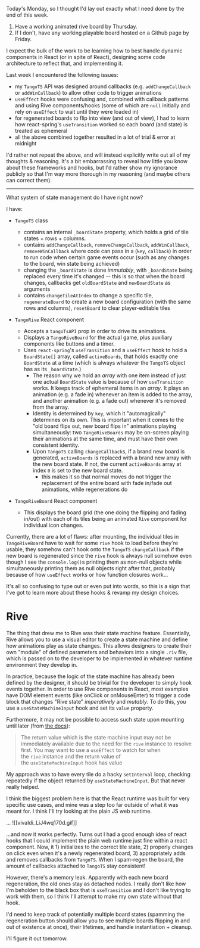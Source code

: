 Today's Monday, so I thought I'd lay out exactly what I need done by the end of this week.

1) Have a working animated rive board by Thursday.
2) If I don't, have any working playable board hosted on a Github page by Friday.

I expect the bulk of the work to be learning how to best handle dynamic components in React (or in spite of React), designing some code architecture to reflect that, and implementing it.

Last week I encountered the following issues:
* my `TangoTS` API was designed around callbacks (e.g. `addChangeCallback` or `addWinCallback`) to allow other code to trigger animations
* `useEffect` hooks were confusing and, combined with callback patterns and using Rive components/hooks (some of which are `null` initially and rely on `useEffect` to wait until they were loaded in)
* for regenerated boards to flip into view (and out of view), I had to learn how react-spring's `useTransition` worked so each board (and state) is treated as ephemeral
* all the above combined together resulted in a lot of trial & error at midnight

I'd rather not repeat the above, and will instead explicitly write out all of my thoughts & reasoning. It's a bit embarrassing to reveal how little you know about these frameworks and hooks, but I'd rather show my ignorance publicly so that I'm way more thorough in my reasoning (and maybe others can correct them).

---

What system of state management do I have right now?

I have:
* `TangoTS` class
	* contains an internal `_boardState` property, which holds a grid of tile states + rows + columns.
	* contains `addChangeCallback`, `removeChangeCallback`, `addWinCallback`, `removeWinCallback` where code can pass in a (`key`, `callback`) in order to run code when certain game events occur (such as any changes to the board, win state being achieved)
	* changing the `_boardState` is done *immutably*, with `_boardState` being replaced every time it's changed -- this is so that when the board changes, callbacks get `oldBoardState` and `newBoardState` as arguments
	* contains `changeTileAtIndex` to change a specific tile, `regenerateBoard` to create a new board configuration (with the same rows and columns), `resetBoard` to clear player-editable tiles

* `TangoRive` React component
	* Accepts a `tangoTsAPI` prop in order to drive its animations.
	* Displays a `TangoRiveBoard` for the actual game, plus auxiliary components like buttons and a timer.
	* Uses `react-spring`'s `useTransition` and a `useEffect` hook to hold a `BoardState[]` array, called `activeBoards`, that holds exactly one `BoardState` at a time (which is always whatever the `TangoTS` object has as its `_boardState`.)
		* The reason why we hold an *array* with one item instead of just one actual `BoardState` value is because of how `useTransition` works. It keeps track of ephemeral items in an *array*. It plays an animation (e.g. a fade in) whenever an item is added to the array, and another animation (e.g. a fade out) whenever it's removed from the array.
		* Identity is determined by `key`, which it "automagically" determines on its own. This is important when it comes to the "old board flips out, new board flips in" animations playing simultaneously: two `TangoRiveBoards` may be on-screen playing their animations at the same time, and must have their own consistent identity.
		* Upon `TangoTS` calling `changeCallback`s, if a brand new board is generated, `activeBoards` is replaced with a brand new array with the new board state. If not, the current `activeBoards` array at index `0` is set to the new board state.
			* this makes it so that normal moves do not trigger the replacement of the entire board with fade in/fade out animations, while regenerations do

* `TangoRiveBoard` React component
	* This displays the board grid (the one doing the flipping and fading in/out) with each of its tiles being an animated `Rive` component for individual icon changes.

Currently, there are a lot of flaws: after mounting, the individual tiles in `TangoRiveBoard` have to wait for some `rive` hook to load before they're usable, they somehow can't hook onto the `TangoTS` `changeCallback` if the new board is regenerated since the `rive` hook is always null somehow even though I see the `console.log()`s printing them as non-null objects while simultaneously printing them as null objects right after that, probably because of how `useEffect` works or how function closures work...

It's all so confusing to type out or even put into words, so this is a sign that I've got to learn more about these hooks & revamp my design choices.

# Rive
The thing that drew me to Rive was their state machine feature. Essentially, Rive allows you to use a visual editor to create a state machine and define how animations play as state changes. This allows designers to create their own "module" of defined parameters and behaviors into a single `.riv` file, which is passed on to the developer to be implemented in whatever runtime environment they develop in.

In practice, because the logic of the state machine has already been defined by the designer, it should be trivial for the developer to simply hook events together. In order to use Rive components in React, most examples have DOM element events (like onClick or onMouseEnter) to trigger a code block that changes "Rive state" *imperatively* and *mutably*. To do this, you use a `useStateMachineInput` hook and set its `value` property.

Furthermore, it may not be possible to access such state upon mounting until later (from [the docs](https://rive.app/docs/runtimes/react/parameters-and-return-values#usestatemachineinput:~:text=The%20return%20value%20which%20is%20the%20state%20machine%20input%20may%20not%20be%20immediately%20available%20due%20to%20the%20need%20for%20the%20rive%20instance%20to%20resolve%20first.%20You%20may%20want%20to%20use%20a%20useEffect%20to%20watch%20for%20when%20the%20rive%20instance%20and%20the%20return%20value%20of%20the%20useStateMachineInput%20hook%20has%20value)):
>The return value which is the state machine input may not be immediately available due to the need for the `rive` instance to resolve first. You may want to use a `useEffect` to watch for when the `rive` instance and the return value of the `useStateMachineInput` hook has value

My approach was to have every tile do a hacky `setInterval` loop, checking repeatedly if the object returned by `useStateMachineInput`. But that never really helped.

I think the biggest problem here is that the React runtime was built for very specific use cases, and mine was a step too far outside of what it was meant for. I think I'll try looking at the plain JS web runtime.

...
![[vivaldi_LiJ4wq170d.gif]]

...and now it works perfectly. Turns out I had a good enough idea of react hooks that I could implement the plain web runtime just fine within a react component. Now, it 1) initializes to the correct tile state, 2) properly changes on click even when it's a newly regenerated board, 3) appropriately adds and removes callbacks from `TangoTS`. When I spam-regen the board, the amount of callbacks attached to `TangoTS` stay consistent!

However, there's a memory leak. Apparently with each new board regeneration, the old ones stay as detached nodes. I really don't like how I'm beholden to the black box that is `useTransition` and I don't like trying to work with them, so I think I'll attempt to make my own state without that hook.

I'd need to keep track of potentially multiple board states (spamming the regeneration button should allow you to see multiple boards flipping in and out of existence at once), their lifetimes, and handle instantiation + cleanup.

I'll figure it out tomorrow.

